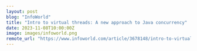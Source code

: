 ```yaml
---
layout: post
blog: "InfoWorld"
title: "Intro to virtual threads: A new approach to Java concurrency"
date: 2023-11-08T10:00:00Z
image: images/infoworld.png
remote_url: "https://www.infoworld.com/article/3678148/intro-to-virtual-threads-a-new-approach-to-java-concurrency.html#tk.rss_applicationdevelopment"
---
```

